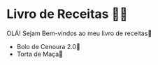 # Livro de Receitas :man_cook:



OLÁ! Sejam Bem-vindos ao meu livro de receitas:wave:

- Bolo de Cenoura​ ​2​.​0:carrot: 
- Torta de Maça:apple:


